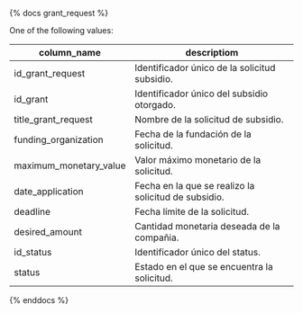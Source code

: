 {% docs grant_request %}

One of the following values:

| column_name            | descriptiom                                          |
| ---------------------- | ---------------------------------------------------- |
| id_grant_request       | Identificador único de la solicitud subsidio.        |
| id_grant               | Identificador único del subsidio otorgado.           |
| title_grant_request    | Nombre de la solicitud de subsidio.                  |
| funding_organization   | Fecha de la fundación de la solicitud.               |
| maximum_monetary_value | Valor máximo monetario de la solicitud.              |
| date_application       | Fecha en la que se realizo la solicitud de subsidio. |
| deadline               | Fecha límite de la solicitud.                        |
| desired_amount         | Cantidad monetaria deseada de la compañia.           |
| id_status              | Identificador único del status.                      |
| status                 | Estado en el que se encuentra la solicitud.          |

{% enddocs %}
